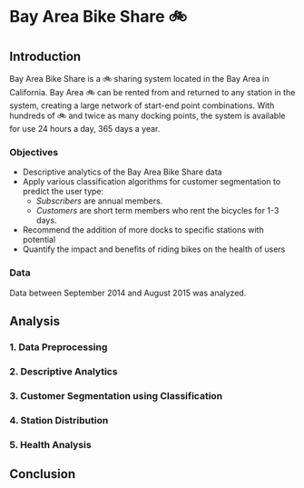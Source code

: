 # Bay Area Bike Share :bike:

## Introduction

Bay Area Bike Share is a :bike: sharing system located in the Bay Area in California. Bay Area :bike: can be rented from and returned to any station in the system, creating a large network of start-end point combinations. With hundreds of :bike: and twice as many docking points, the system is available for use 24 hours a day, 365 days a year. 

### Objectives

- Descriptive analytics of the Bay Area Bike Share data
- Apply various classification algorithms for customer segmentation to predict the user type: 
    - _Subscribers_ are annual members. 
    - _Customers_ are short term members who rent the bicycles for 1-3 days. 
- Recommend the addition of more docks to specific stations with potential
- Quantify the impact and benefits of riding bikes on the health of users

### Data

Data between September 2014 and August 2015 was analyzed.

## Analysis

### 1. Data Preprocessing

### 2. Descriptive Analytics

### 3. Customer Segmentation using Classification

### 4. Station Distribution

### 5. Health Analysis

## Conclusion

